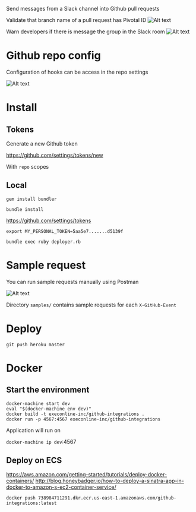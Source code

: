 
Send messages from a Slack channel into Github pull requests

Validate that branch name of a pull request has Pivotal ID
![Alt text](https://monosnap.com/file/jGbqtewAMsYC7xTe5XmN8jgJ17CWOg.png)

Warn developers if there is message the group in the Slack room
![Alt text](https://monosnap.com/file/YrPXgXfSVWhtasbrgUxyz5UAdHx39e.png)

# Github repo config

Configuration of hooks can be access in the repo settings

![Alt text](https://monosnap.com/file/NxqohNVLATwCjz1iWXPHULW380BVnR.png)

# Install

## Tokens

Generate a new Github token

https://github.com/settings/tokens/new

With `repo` scopes

## Local

```
gem install bundler

bundle install
```

https://github.com/settings/tokens

```
export MY_PERSONAL_TOKEN=5aa5e7.......d5139f

bundle exec ruby deployer.rb

```

# Sample request

You can run sample requests manually using Postman

![Alt text](https://monosnap.com/file/0JFDd38uJT6nOHTk1wWKa89JNX0h1h.png)

Directory `samples/` contains sample requests for each `X-GitHub-Event`

# Deploy

`git push heroku master`

# Docker

## Start the environment

```
docker-machine start dev
eval "$(docker-machine env dev)"
docker build -t execonline-inc/github-integrations .
docker run -p 4567:4567 execonline-inc/github-integrations
```

Application will run on

`docker-machine ip dev`:4567

## Deploy on ECS

https://aws.amazon.com/getting-started/tutorials/deploy-docker-containers/
http://blog.honeybadger.io/how-to-deploy-a-sinatra-app-in-docker-to-amazon-s-ec2-container-service/

```
docker push 738984711291.dkr.ecr.us-east-1.amazonaws.com/github-integrations:latest
```
